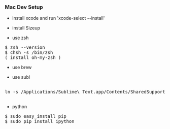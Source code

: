 ### Mac Dev Setup

- install xcode and run 'xcode-select --install'

- install Sizeup

- use zsh

<pre>
$ zsh --version
$ chsh -s /bin/zsh 
( install oh-my-zsh )
</pre>

- use brew

- use subl

<pre>

ln -s /Applications/Sublime\ Text.app/Contents/SharedSupport/bin/subl /usr/local/bin/subl

</pre> 

- python

<pre>
$ sudo easy_install pip
$ sudo pip install ipython
</pre>